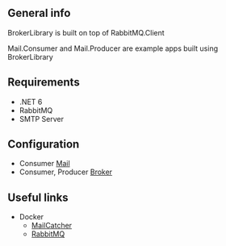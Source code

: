 ## General info
BrokerLibrary is built on top of RabbitMQ.Client

Mail.Consumer and Mail.Producer are example apps built using BrokerLibrary

## Requirements
* .NET 6
* RabbitMQ
* SMTP Server

## Configuration
* Consumer [Mail](https://github.com/anterani/.NET-RabbitMQ/blob/master/src/Mail.Consumer/Configuration/MailOptions.cs)
* Consumer, Producer [Broker](https://github.com/anterani/.NET-RabbitMQ/blob/master/src/BrokerLibrary/BrokerOptions.cs)

## Useful links
* Docker
  * [MailCatcher](https://hub.docker.com/r/sj26/mailcatcher)
  * [RabbitMQ](https://hub.docker.com/_/rabbitmq)
